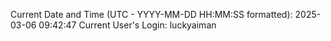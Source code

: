 Current Date and Time (UTC - YYYY-MM-DD HH:MM:SS formatted): 2025-03-06 09:42:47
Current User's Login: luckyaiman
